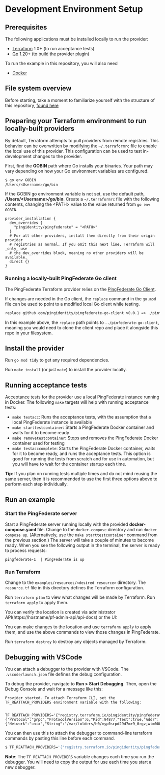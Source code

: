 # Development Environment Setup
## Prerequisites
The following applications must be installed locally to run the provider:
- [Terraform](https://www.terraform.io/downloads.html) 1.0+ (to run acceptance tests)
- [Go](https://golang.org/doc/install) 1.20+ (to build the provider plugin)

To run the example in this repository, you will also need
- [Docker](https://docs.docker.com/get-docker/)

## File system overview

Before starting, take a moment to familiarize yourself with the structure of this repository, [found here](filelayout.md)

## Preparing your Terraform environment to run locally-built providers
By default, Terraform attempts to pull providers from remote registries. This behavior can be overwritten by modifying the `~/.terraformrc` file to enable the local use of this provider. This configuration can be used to test in-development changes to the provider.

First, find the **GOBIN** path where Go installs your binaries. Your path may vary depending on how your Go environment variables are configured.

```sh
$ go env GOBIN
/Users/<Username>/go/bin
```

If the GOBIN go environment variable is not set, use the default path, **/Users/\<Username\>/go/bin**. Create a `~/.terraformrc` file with the following contents, changing the \<PATH\> value to the value returned from `go env GOBIN`.

```text
provider_installation {
  dev_overrides {
    "pingidentity/pingfederate" = "<PATH>"
  }
  # For all other providers, install them directly from their origin provider
  # registries as normal. If you omit this next line, Terraform will _only_ use
  # the dev_overrides block, meaning no other providers will be available.
  direct {}
}
```

### Running a locally-built PingFederate Go client
The PingFederate Terraform provider relies on the [PingFederate Go Client](https://github.com/pingidentity/pingfederate-go-client).

If changes are needed in the Go client, the `replace` command in the `go.mod` file can be used to point to a modified local Go client while testing.

```txt
replace github.com/pingidentity/pingfederate-go-client v0.0.1 => ./pinfederate-go-client
```

In this example above, the `replace` path points to `../pinfederate-go-client`, meaning you would need to clone the client repo and place it alongside this repo in your filesystem.

## Install the provider
Run `go mod tidy` to get any required dependencies.

Run `make install` (or just `make`) to install the provider locally.

## Running acceptance tests
Acceptance tests for the provider use a local PingFederate instance running in Docker. The following `make` targets will help with running acceptance tests:

- `make testacc`: Runs the acceptance tests, with the assumption that a local PingFederate instance is available
- `make starttestcontainer`: Starts a PingFederate Docker container and waits for it to become ready
- `make removetestcontainer`: Stops and removes the PingFederate Docker container used for testing
- `make testacccomplete`: Starts the PingFederate Docker container, waits for it to become ready, and runs the acceptance tests. This option is good for running the tests from scratch and for use in automation, but you will have to wait for the container startup each time.
  
**Tip**: If you plan on running tests multiple times and do not mind reusing the same server, then it is recommended to use the first three options above to perform each step individually.

## Run an example
### Start the PingFederate server
Start a PingFederate server running locally with the provided **docker-compose.yaml** file. Change to the `docker-compose` directory and run `docker compose up`. (Alternatively, use the `make starttestcontainer` command from the previous section.) The server will take a couple of minutes to become ready. When you see the following output in the terminal, the server is ready to process requests:
```
pingfederate-1  | PingFederate is up
```

### Run Terraform
Change to the `examples/resources/<desired resource>` directory. The `resource.tf` file in this directory defines the Terraform configuration.

Run `terraform plan` to view what changes will be made by Terraform. Run `terraform apply` to apply them.

You can verify the location is created via administrator API(https://hostname/pf-admin-api/api-docs) or the UI:

You can make changes to the location and use `terraform apply` to apply them, and use the above commands to view those changes in PingFederate.

Run `terraform destroy` to destroy any objects managed by Terraform.

## Debugging with VSCode
You can attach a debugger to the provider with VSCode. The `.vscode/launch.json` file defines the debug configuration.

To debug the provider, navigate to **Run > Start Debugging**. Then, open the Debug Console and wait for a message like this:

```text
Provider started. To attach Terraform CLI, set the TF_REATTACH_PROVIDERS environment variable with the following:

	TF_REATTACH_PROVIDERS='{"registry.terraform.io/pingidentity/pingfederate":{"Protocol":"grpc","ProtocolVersion":6,"Pid":94877,"Test":true,"Addr":{"Network":"unix","String":"/var/folders/h0/myp0srpd29d7mr9_0rgvjwtm0000gn/T/plugin2376654838"}}}'
```

You can then use this to attach the debugger to command-line terraform commands by pasting this line before each command.

```sh
$ TF_REATTACH_PROVIDERS='{"registry.terraform.io/pingidentity/pingfederate":{"Protocol":"grpc","ProtocolVersion":6,"Pid":94877,"Test":true,"Addr":{"Network":"unix","String":"/var/folders/h0/myp0srpd29d7mr9_0rgvjwtm0000gn/T/plugin2376654838"}}}' terraform apply
```

**Note**: The `TF_REATTACH_PROVIDERS` variable changes each time you run the debugger. You will need to copy the output for use each time you start a new debugger.